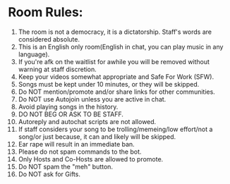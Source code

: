 Room Rules:
=========
<ol>
<li> The room is not a democracy, it is a dictatorship. Staff's words are considered absolute.
<li> This is an English only room(English in chat, you can play music in any language).
<li> If you're afk on the waitlist for awhile you will be removed without warning at staff discretion. </li>
<li> Keep your videos somewhat appropriate and Safe For Work (SFW). </li>
<li> Songs must be kept under 10 minutes, or they will be skipped. </li>
<li> Do NOT mention/promote and/or share links for other communities. </li>
<li> Do NOT use Autojoin unless you are active in chat. </li>
<li> Avoid playing songs in the history. </li>
<li> DO NOT BEG OR ASK TO BE STAFF. </li>
<li> Autoreply and autochat scripts are not allowed. </li>
<li> If staff considers your song to be trolling/memeing/low effort/not a song/or just because, it can and likely will be skipped.
<li> Ear rape will result in an immediate ban. </li>
<li> Please do not spam commands to the bot. </li>
<li> Only Hosts and Co-Hosts are allowed to promote. </li>
<li> Do NOT spam the "meh" button. </li>
<li> Do NOT ask for Gifts. </li>
</ol>
